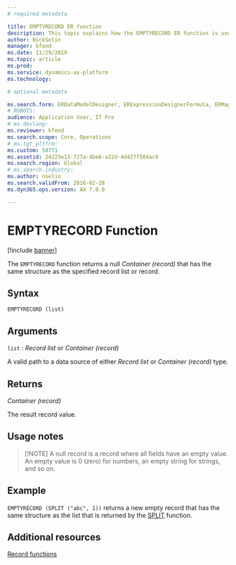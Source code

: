```yaml
---
# required metadata

title: EMPTYRECORD ER function
description: This topic explains how the EMPTYRECORD ER function is used
author: NickSelin
manager: kfend
ms.date: 11/29/2019
ms.topic: article
ms.prod: 
ms.service: dynamics-ax-platform
ms.technology: 

# optional metadata

ms.search.form: ERDataModelDesigner, ERExpressionDesignerFormula, ERMappedFormatDesigner, ERModelMappingDesigner
# ROBOTS: 
audience: Application User, IT Pro
# ms.devlang: 
ms.reviewer: kfend
ms.search.scope: Core, Operations
# ms.tgt_pltfrm: 
ms.custom: 58771
ms.assetid: 24223e13-727a-4be6-a22d-4d427f504ac9
ms.search.region: Global
# ms.search.industry: 
ms.author: nselin
ms.search.validFrom: 2016-02-28
ms.dyn365.ops.version: AX 7.0.0

---
```


# <a name="EMPTYRECORD">EMPTYRECORD Function</a>

[!include [banner](../includes/banner.md)]

The `EMPTYRECORD` function returns a null *Container (record)* that has the same structure as the specified record list or record.

## Syntax

```
EMPTYRECORD (list)
```

## Arguments

`list` : *Record list* or *Container (record)*

A valid path to a data source of either *Record list* or *Container (record)* type.

## Returns

*Container (record)*

The result record value.

## Usage notes

> [!NOTE] A null record is a record where all fields have an empty value. An empty value is 0 (zero) for numbers, an empty string for strings, and so on.

## Example

`EMPTYRECORD (SPLIT ("abc", 1))` returns a new empty record that has the same structure as the list that is returned by the
[SPLIT](er-functions-list-split.md) function.

## Additional resources

[Record functions](er-functions-category-record.md)
